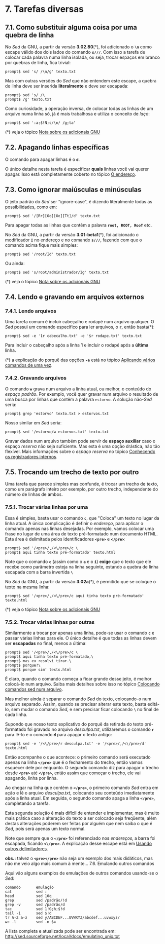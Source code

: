 # 7. Tarefas diversas

## 7.1. Como substituir alguma coisa por uma quebra de linha

No _Sed_ da GNU, a partir da versão **3.02.80**(*), foi adicionado o **`\n`** como escape válido dos dois lados do comando **`s///`**. Com isso a tarefa de colocar cada palavra numa linha isolada, ou seja, trocar espaços em branco por quebras de linha, fica trivial:

```shell
prompt$ sed 's/ /\n/g' texto.txt
```

Mas com outras versões do _Sed_ que não entendem este escape, a quebra de linha deve ser inserida **literalmente** e deve ser escapada:

```shell
prompt$ sed 's/ /\
prompt$ /g' texto.txt
```

Como curiosidade, a operação inversa, de colocar todas as linhas de um arquivo numa linha só, já é mais trabalhosa e utiliza o conceito de _laço_:

```shell
prompt$ sed ':a;$!N;s/\n/ /g;ta'
```

(*) veja o tópico [Nota sobre os adicionais GNU](https://aurelio.net/sed/sed-howto/#gnu)

## 7.2. Apagando linhas específicas

O comando para apagar linhas é o **`d`**.

O único detalhe nesta tarefa é especificar **quais** linhas você vai querer apagar. Isso está completamente coberto no tópico [O endereço](https://aurelio.net/sed/sed-howto/#endereco).

## 7.3. Como ignorar maiúsculas e minúsculas

O jeito padrão do _Sed_ ser "ignore-case", é dizendo literalmente todas as possibilidades, como em:

```shell
prompt$ sed '/[Rr][Oo][Oo][Tt]/d' texto.txt
```

Para apagar todas as linhas que contêm a palavra **`root, ROOT, RooT`** etc.

No _Sed_ da GNU, a partir da versão **3.01-beta1**(*), foi adicionado o modificador **`I`** no endereço e no comando **`s///`**, fazendo com que o comando acima fique mais simples:

```shell
prompt$ sed '/root/Id' texto.txt
```

Ou ainda:

```shell
prompt$ sed 's/root/administrador/Ig' texto.txt
```

(*) veja o tópico [Nota sobre os adicionais GNU](https://aurelio.net/sed/sed-howto/#gnu)

## 7.4. Lendo e gravando em arquivos externos

### 7.4.1. Lendo arquivos

Uma tarefa comum é incluir cabeçalho e rodapé num arquivo qualquer. O _Sed_ possui um comando específico para ler arquivos, o **`r`**, então basta(*):

```shell
prompt$ sed -e '1r cabecalho.txt' -e '$r rodape.txt' texto.txt
```

Para incluir o cabeçalho após a linha **1** e incluir o rodapé após a **última** linha.

(*) a explicação do porquê das opções **`-e`** está no tópico [Aplicando vários comandos de uma vez](https://aurelio.net/sed/sed-howto/#aplicar-varios-comandos).

### 7.4.2. Gravando arquivos

O comando **`w`** grava num arquivo a linha atual, ou melhor, o conteúdo do _espaço padrão_. Por exemplo, você quer gravar num arquivo o resultado de uma busca por linhas que contêm a palavra `estorvo`. A solução não-_Sed_ seria:

```shell
prompt$ grep 'estorvo' texto.txt > estorvos.txt
```

Nosso similar em _Sed_ seria:

```shell
prompt$ sed '/estorvo/w estorvos.txt' texto.txt
```

Gravar dados num arquivo também pode servir de **espaço auxiliar** caso o espaço _reserva_ não seja suficiente. Mas esta é uma opção drástica, não tão flexível. Mais informações sobre o _espaço reserva_ no tópico [Conhecendo os registradores internos](https://aurelio.net/sed/sed-howto/#registradores-internos).

## 7.5. Trocando um trecho de texto por outro

Uma tarefa que parece simples mas confunde, é trocar um trecho de texto, como um parágrafo inteiro por exemplo, por outro trecho, independente do número de linhas de ambos.

### 7.5.1. Trocar várias linhas por uma

Essa é simples, basta usar o comando **`c`**, que "Coloca" um texto no lugar da linha atual. A única complicação é definir o _endereço_, para aplicar o comando apenas nas linhas desejadas. Por exemplo, vamos colocar uma frase no lugar de uma área de texto pré-formatado num documento HTML. Esta área é delimitada pelos identificadores **`<pre>`** e **`</pre>`**:

```shell
prompt$ sed '/<pre>/,/<\/pre>/c \
prompt$ aqui tinha texto pré-formatado' texto.html
```

Note que o comando **`c`** (assim como o **`a`** e o **`i`**) **exige** que o texto que ele recebe como parâmetro esteja na linha seguinte, estando a quebra de linha escapada com a barra invertida **`\`**

No _Sed_ da GNU, a partir da versão **3.02a**(*), é permitido que se coloque o texto na mesma linha:

```shell
prompt$ sed '/<pre>/,/<\/pre>/c aqui tinha texto pré-formatado' texto.html
```

(*) veja o tópico [Nota sobre os adicionais GNU](https://aurelio.net/sed/sed-howto/#gnu)

### 7.5.2. Trocar várias linhas por outras

Similarmente a trocar por apenas uma linha, pode-se usar o comando **`c`** e passar várias linhas para ele. O único detalhe é que todas as linhas devem ser **escapadas** no final, menos a última:

```shell
prompt$ sed '/<pre>/,/<\/pre>/c \
prompt$ aqui tinha texto pré-formatado,\
prompt$ mas eu resolvi tirar.\
prompt$ porque?\
prompt$ porque sim' texto.html
```

É claro, quando o comando começa a ficar grande desse jeito, é melhor colocá-lo num arquivo. Saiba mais detalhes sobre isso no tópico [Colocando comandos sed num arquivo](https://aurelio.net/sed/sed-howto/#comandos-em-arquivo).

Mas melhor ainda é separar o comando _Sed_ do texto, colocando-o num arquivo separado. Assim, quando se precisar alterar este texto, basta editá-lo, sem mudar o comando _Sed_, e sem precisar ficar colocando **`\`** no final de cada linha.

Supondo que nosso texto explicativo do porquê da retirada do texto pré-formatado foi gravado no arquivo _desculpa.txt_, utilizaremos o comando **`r`** para lê-lo e o comando **`d`** para apagar o texto antigo:

```shell
prompt$ sed -e '/<\/pre>/r desculpa.txt' -e '/<pre>/,/<\/pre>/d' texto.html
```

Então acompanhe o que acontece: o primeiro comando será executado apenas na linha **`</pre>`** que é o fechamento do trecho, então vamos esquecer dele por enquanto. O segundo comando diz para apagar o trecho desde **`<pre>`** até **`</pre>`**, então assim que começar o trecho, ele vai apagando, linha por linha.

Ao chegar na linha que contém o **`</pre>`**, o primeiro comando _Sed_ entra em ação e lê o arquivo _desculpa.txt_, colocando seu conteúdo imediatamente após a linha atual. Em seguida, o segundo comando apaga a linha **`</pre>`**, completando a tarefa.

Esta segunda solução é mais difícil de entender e implementar, mas é muito mais prática caso a alteração do texto a ser colocado seja freqüente, além destas alterações poderem ser feitas por alguém que nem saiba o que é _Sed_, pois será apenas um texto normal.

Note que sempre que o **`</pre>`** foi referenciado nos _endereços_, a barra foi escapada, ficando **`<\/pre>`**. A explicação desse escape está em [Usando outros delimitadores](https://aurelio.net/sed/sed-howto/#outros-delimitadores).

**obs.:** talvez o **`<pre></pre>`** não seja um exemplo dos mais didáticos, mas não me veio algo mais comum à mente...
7.6. Emulando outros comandos

Aqui vão alguns exemplos de emulações de outros comandos usando-se o _Sed_:

    comando       emulação
    cat           sed :
    head          sed 10q
    grep          sed /padrão/!d
    grep -v       sed /padrão/d
    tac 	      sed 1!G;h;$!d
    tail -1       sed $!d
    tr A-Z a-z    sed y/ABCDEF...UVWXYZ/abcdef...uvwxyz/
    wc -l         sed -n $=

A lista completa e atualizada pode ser encontrada em: http://sed.sourceforge.net/local/docs/emulating_unix.txt
